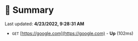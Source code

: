 # 📖 Summary
Last updated: **4/23/2022, 9:28:31 AM**

- `GET` [https://google.com](https://google.com) - **Up** (102ms)
